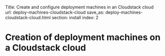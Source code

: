 Title: Create and configure deployment machines in an Cloudstack cloud
url: deploy-machines-cloudstack-cloud
save_as: deploy-machines-cloudstack-cloud.html
section: install
index: 2

# Creation of deployment machines on a Cloudstack cloud

